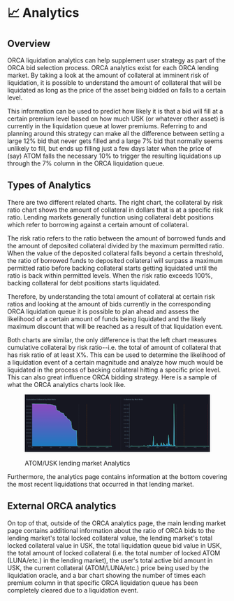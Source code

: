 # 📈 Analytics

## Overview

ORCA liquidation analytics can help supplement user strategy as part of the ORCA bid selection process. ORCA analytics exist for each ORCA lending market. By taking a look at the amount of collateral at imminent risk of liquidation, it is possible to understand the amount of collateral that will be liquidated as long as the price of the asset being bidded on falls to a certain level.

This information can be used to predict how likely it is that a bid will fill at a certain premium level based on how much USK (or whatever other asset) is currently in the liquidation queue at lower premiums. Referring to and planning around this strategy can make all the difference between setting a large 12% bid that never gets filled and a large 7% bid that normally seems unlikely to fill, but ends up filling just a few days later when the price of (say) ATOM falls the necessary 10% to trigger the resulting liquidations up through the 7% column in the ORCA liquidation queue.&#x20;

## Types of Analytics

There are two different related charts. The right chart, the collateral by risk ratio chart shows the amount of collateral in dollars that is at a specific risk ratio. Lending markets generally function using collateral debt positions which refer to borrowing against a certain amount of collateral.

The risk ratio refers to the ratio between the amount of borrowed funds and the amount of deposited collateral divided by the maximum permitted ratio. When the value of the deposited collateral falls beyond a certain threshold, the ratio of borrowed funds to deposited collateral will surpass a maximum permitted ratio before backing collateral starts getting liquidated until the ratio is back within permitted levels. When the risk ratio exceeds 100%, backing collateral for debt positions starts liquidated.

Therefore, by understanding the total amount of collateral at certain risk ratios and looking at the amount of bids currently in the corresponding ORCA liquidation queue it is possible to plan ahead and assess the likelihood of a certain amount of funds being liquidated and the likely maximum discount that will be reached as a result of that liquidation event.

Both charts are similar, the only difference is that the left chart measures cumulative collateral by risk ratio--i.e. the total of amount of collateral that has risk ratio of at least X%. This can be used to determine the likelihood of a liquidation event of a certain magnitude and analyze how much would be liquidated in the process of backing collateral hitting a specific price level. This can also great influence ORCA bidding strategy. Here is a sample of what the ORCA analytics charts look like.

<figure><img src="../../../../.gitbook/assets/ORCAscreenie3.png" alt=""><figcaption><p>ATOM/USK lending market Analytics</p></figcaption></figure>

Furthermore, the analytics page contains information at the bottom covering the most recent liquidations that occurred in that lending market.&#x20;

## External ORCA analytics&#x20;

On top of that, outside of the ORCA analytics page, the main lending market page contains additional information about the ratio of ORCA bids to the lending market's total locked collateral value, the lending market's total locked collateral value in USK, the total liquidation queue bid value in USK, the total amount of locked collateral (i.e. the total number of locked ATOM (LUNA/etc.) in the lending market), the user's total active bid amount in USK, the current collateral (ATOM/LUNA/etc.) price being used by the liquidation oracle, and a bar chart showing the number of times each premium column in that specific ORCA liquidation queue has been completely cleared due to a liquidation event.&#x20;
